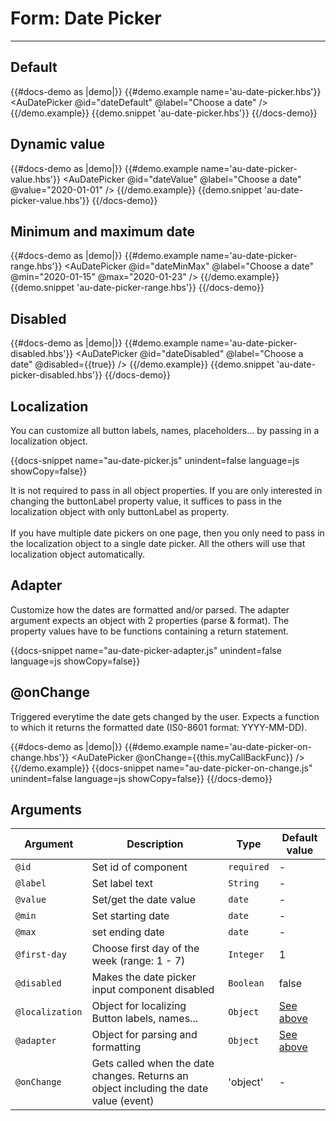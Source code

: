 # Form: Date Picker

---


## Default 

{{#docs-demo as |demo|}}
  {{#demo.example name='au-date-picker.hbs'}}
    <AuDatePicker @id="dateDefault" @label="Choose a date" />
  {{/demo.example}}
  {{demo.snippet 'au-date-picker.hbs'}}
{{/docs-demo}}

## Dynamic value

{{#docs-demo as |demo|}}
  {{#demo.example name='au-date-picker-value.hbs'}}
    <AuDatePicker @id="dateValue" @label="Choose a date" @value="2020-01-01" />
  {{/demo.example}}
  {{demo.snippet 'au-date-picker-value.hbs'}}
{{/docs-demo}}

## Minimum and maximum date

{{#docs-demo as |demo|}}
  {{#demo.example name='au-date-picker-range.hbs'}}
    <AuDatePicker  @id="dateMinMax" @label="Choose a date" @min="2020-01-15" @max="2020-01-23" />
  {{/demo.example}}
  {{demo.snippet 'au-date-picker-range.hbs'}}
{{/docs-demo}}

## Disabled

{{#docs-demo as |demo|}}
  {{#demo.example name='au-date-picker-disabled.hbs'}}
    <AuDatePicker  @id="dateDisabled" @label="Choose a date" @disabled={{true}} />
  {{/demo.example}}
  {{demo.snippet 'au-date-picker-disabled.hbs'}}
{{/docs-demo}}

## Localization

You can customize all button labels, names, placeholders... by passing in a localization object.

{{docs-snippet name="au-date-picker.js" unindent=false language=js showCopy=false}}

It is not required to pass in all object properties. If you are only interested in changing the buttonLabel property value, it suffices to pass in the localization object with only buttonLabel as property. <br> <br>
If you have multiple date pickers on one page, then you only need to pass in the localization object to a single date picker. All the others will use that localization object automatically. 

## Adapter

Customize how the dates are formatted and/or parsed. The adapter argument expects an object with 2 properties (parse & format). The property values have to be functions containing a return statement.

{{docs-snippet name="au-date-picker-adapter.js" unindent=false language=js showCopy=false}}


## @onChange

Triggered everytime the date gets changed by the user. Expects a function to which it returns the formatted date (IS0-8601 format: YYYY-MM-DD).

{{#docs-demo as |demo|}}
  {{#demo.example name='au-date-picker-on-change.hbs'}}
    <AuDatePicker  @onChange={{this.myCallBackFunc}} />
  {{/demo.example}}
  {{docs-snippet name="au-date-picker-on-change.js" unindent=false language=js showCopy=false}}
{{/docs-demo}}


## Arguments

| Argument      | Description | Type | Default value |
| ------------- | ----------- | ---- | ------------- |
| `@id` | Set id of component  | `required` | - |
| `@label` | Set label text  | `String` | - |
| `@value` | Set/get the date value  | `date` | - |
| `@min` | Set starting date | `date` | - |
| `@max` | set ending date | `date` | - |
| `@first-day` | Choose first day of the week (range: 1 - 7) | `Integer` | 1 |
| `@disabled` | Makes the date picker input component disabled | `Boolean` | false |
| `@localization` | Object for localizing Button labels, names... | `Object` | [See above](#localization) |
| `@adapter` | Object for parsing and formatting | `Object` | [See above](#adapter) |
| `@onChange`| Gets called when the date changes. Returns an object including the date value (event) | 'object' | - |
